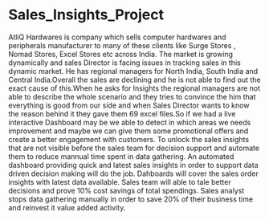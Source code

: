 # Sales_Insights_Project
AtliQ Hardwares is company which sells computer hardwares and peripherals manufacturer to many of these clients like Surge Stores , Nomad Stores, Excel Stores etc across India.
The market is growing dynamically and sales Director is facing issues in tracking sales in this dynamic market.
He has regional managers for North India, South India and Central India.Overall the sales are declining and he is not able to find out the exact cause of this.When he asks for Insights the regional managers are not able to describe the whole scenario and they tries to convince the him that everything is good from our side and when Sales Director wants to know the reason behind it they gave them 69 excel files.So if we had a live interactive Dashboard may be we able to detect in which areas we needs improvement and maybe we can give them some promotional offers and create a better engagement with customers.
To unlock the sales insights that are not visible before the sales team for decision support and automate them to reduce mannual time spent in data gathering.
An automated dashboard providing quick and latest sales insights in order to support data driven decision making will do the job.
Dahboards will cover the sales order insights with latest data available.
Sales team will able to tale better decisions and prove 10% cost savings of total spendings.
Sales analyst stops data gathering manually in order to save 20% of their business time and reinvest it value added activity.
